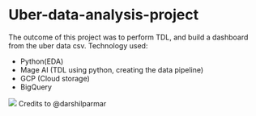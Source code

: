 # Uber-data-analysis-project

The outcome of this project was to perform TDL, and build a dashboard from the uber data csv.
Technology used:
- Python(EDA)
- Mage AI (TDL using python, creating the data pipeline)
- GCP (Cloud storage)
- BigQuery 
<img src="https://github.com/hammaadrizwan/Uber-data-engineering-project/blob/main/architecture.jpg">
Credits to @darshilparmar
